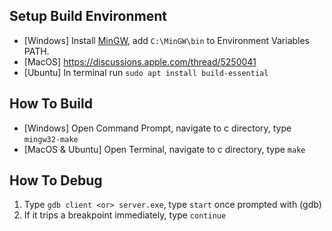 ## Setup Build Environment
- [Windows] Install [MinGW](https://sourceforge.net/projects/mingw), add `C:\MinGW\bin` to Environment Variables PATH.
- [MacOS] https://discussions.apple.com/thread/5250041
- [Ubuntu] In terminal run `sudo apt install build-essential`

## How To Build
- [Windows] Open Command Prompt, navigate to c directory, type `mingw32-make`
- [MacOS & Ubuntu] Open Terminal, navigate to c directory, type `make`

## How To Debug
1) Type `gdb client <or> server.exe`, type `start` once prompted with (gdb)
2) If it trips a breakpoint immediately, type `continue`